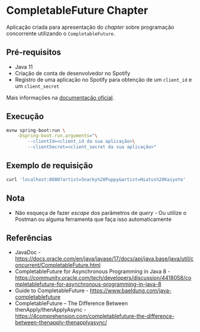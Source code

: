 # CompletableFuture Chapter

Aplicação criada para apresentação do _chapter_ sobre programação concorrente utilizando o `CompletableFuture`.

## Pré-requisitos

- Java 11
- Criação de conta de desenvolvedor no Spotify
- Registro de uma aplicação no Spotify para obtenção de um `client_id` e um `client_secret`

Mais informações na [documentação oficial](https://developer.spotify.com/documentation/web-api/quick-start/).

## Execução

```bash
mvnw spring-boot:run \
    -Dspring-boot.run.arguments="\
        --clientId=<client_id da sua aplicação>\
        --clientSecret=<client_secret da sua aplicação>"
```

## Exemplo de requisição

```bash
curl 'localhost:8080?artist=Snarky%20Puppy&artist=Hiatus%20Kaiyote'
```

## Nota
- Não esqueça de fazer _escape_ dos parâmetros de _query_ - Ou utilize o Postman ou alguma ferramenta que faça isso automaticamente

## Referências
- JavaDoc - https://docs.oracle.com/en/java/javase/17/docs/api/java.base/java/util/concurrent/CompletableFuture.html
- CompletableFuture for Asynchronous Programming in Java 8 - https://community.oracle.com/tech/developers/discussion/4418058/completablefuture-for-asynchronous-programming-in-java-8
- Guide to CompletableFuture - https://www.baeldung.com/java-completablefuture
- CompletableFuture – The Difference Between thenApply/thenApplyAsync - https://4comprehension.com/completablefuture-the-difference-between-thenapply-thenapplyasync/
